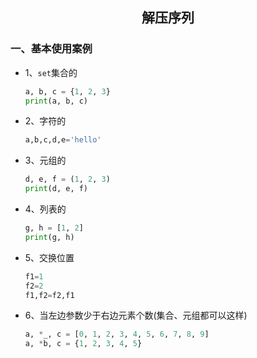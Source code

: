 ## <center>解压序列</center>

### 一、基本使用案例

* 1、`set`集合的

  ```py
  a, b, c = {1, 2, 3}
  print(a, b, c)
  ```

* 2、字符的

  ```py
  a,b,c,d,e='hello'
  ```

* 3、元组的

  ```py
  d, e, f = (1, 2, 3)
  print(d, e, f)
  ```

* 4、列表的

  ```py
  g, h = [1, 2]
  print(g, h)
  ```

* 5、交换位置

  ```py
  f1=1
  f2=2
  f1,f2=f2,f1
  ```

* 6、当左边参数少于右边元素个数(集合、元组都可以这样)

  ```py
  a, *_, c = [0, 1, 2, 3, 4, 5, 6, 7, 8, 9]
  a, *b, c = {1, 2, 3, 4, 5}
  ```